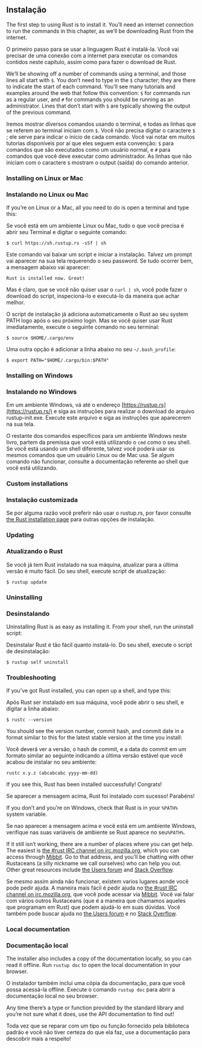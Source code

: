 ## Instalação

The first step to using Rust is to install it. You’ll need an internet
connection to run the commands in this chapter, as we’ll be downloading Rust
from the internet.

O primeiro passo para se usar a linguagem Rust é instalá-la. Você vai precisar de uma conexão
com a internet para executar os comandos contidos neste capítulo, assim como para fazer o download de Rust.

We’ll be showing off a number of commands using a terminal, and those lines all
start with `$`. You don’t need to type in the `$` character; they are there to indicate
the start of each command. You’ll see many tutorials and examples around the web
that follow this convention: `$` for commands run as a regular user, and `#`
for commands you should be running as an administrator. Lines that don’t start
with `$` are typically showing the output of the previous command.

Iremos mostrar diversos comandos usando o terminal, e todas as linhas que se referem ao terminal
iniciam com `$`. Você não precisa digitar o caractere `$` ; ele serve para indicar o início
de cada comando. Você vai notar em muitos tutorias disponíveis por aí que eles seguem
esta convenção: `$` para comandos que são executados como um usuário normal, e `#`
para comandos que você deve executar como administrador. As linhas que não iniciam com
o caractere `$` mostram o output (saída) do comando anterior.


### Installing on Linux or Mac
### Instalando no Linux ou Mac

If you’re on Linux or a Mac, all you need to do is open a terminal and type
this:

Se você está em um ambiente Linux ou Mac, tudo o que você precisa é abrir seu Terminal e digitar o seguinte comando:

```text
$ curl https://sh.rustup.rs -sSf | sh
```

Este comando vai baixar um script e iniciar a instalação. Talvez um prompt vai aparecer na sua tela requerendo o seu password. Se tudo ocorrer bem, a mensagem abaixo vai aparecer:

```text
Rust is installed now. Great!
```

Mas é claro, que se você não quiser usar o `curl | sh`, você pode fazer o download do script, inspecioná-lo e executá-lo da maneira que achar melhor.

O script de instalação já adiciona automaticamente o Rust ao seu system PATH logo após o seu próximo login.  Mas se você quiser usar Rust imediatamente, execute o seguinte comando no seu terminal:

```text
$ source $HOME/.cargo/env
```

Uma outra opção é adicionar a linha abaixo no seu `~/.bash_profile`:

```text
$ export PATH="$HOME/.cargo/bin:$PATH"
```

### Installing on Windows
### Instalando no Windows

Em um ambiente Windows, vá até o endereço [https://rustup.rs](https://rustup.rs/)<!-- ignore --> e
siga as instruções para realizar o download do arquivo rustup-init.exe. Execute este arquivo e siga
as instruções que aparecerem na sua tela.

O restante dos comandos específicos para um ambiente Windows neste livro, partem da premissa que você está
utilizando o `cmd` como o seu shell. Se você está usando um shell diferente, talvez você poderá usar os
mesmos comandos que um usuário Linux ou de Mac usa. Se algum comando não funcionar, consulte a
documentação referente ao shell que você está utilizando.

### Custom installations
### Instalação customizada

Se por alguma razão você preferir não usar o rustup.rs, por favor consulte [the Rust
installation page](https://www.rust-lang.org/install.html) para outras opções de instalação.

### Updating
### Atualizando o Rust

Se você já tem Rust instalado na sua máquina, atualizar para a última versão é muito fácil.
Do seu shell, execute script de atualização:

```text
$ rustup update
```

### Uninstalling
### Desinstalando

Uninstalling Rust is as easy as installing it. From your shell, run
the uninstall script:

Desinstalar Rust é tão fácil quanto instalá-lo. Do seu shell, execute
o script de desinstalação:

```text
$ rustup self uninstall
```

### Troubleshooting

If you’ve got Rust installed, you can open up a shell, and type this:

Após Rust ser instalado em sua máquina, você pode abrir o seu shell, e digitar a linha abaixo:

```text
$ rustc --version
```

You should see the version number, commit hash, and commit date in a format
similar to this for the latest stable version at the time you install:

Você deverá ver a versão, o hash de commit, e a data do commit em um formato
similar ao seguinte indicando a última versão estável que você acabou de instalar no seu ambiente:

```text
rustc x.y.z (abcabcabc yyyy-mm-dd)
```

If you see this, Rust has been installed successfully!
Congrats!

Se aparecer a mensagem acima, Rust foi instalado com sucesso!
Parabéns!

If you don’t and you’re on Windows, check that Rust is in your `%PATH%` system
variable.

Se nao aparecer a mensagem acima e você está em um ambiente Windows, verifique nas suas variáveis de ambiente se Rust aparece no seu`%PATH%`.

If it still isn’t working, there are a number of places where you can get help.
The easiest is [the #rust IRC channel on irc.mozilla.org][irc]<!-- ignore -->,
which you can access through [Mibbit][mibbit]. Go to that address, and you’ll
be chatting with other Rustaceans (a silly nickname we call ourselves) who can
help you out. Other great resources include [the Users forum][users] and
[Stack Overflow][stackoverflow].

Se mesmo assim ainda não funcionar, existem varios lugares aonde você pode pedir ajuda.
A maneira mais fácil é pedir ajuda no [the #rust IRC channel on irc.mozilla.org][irc]<!-- ignore -->,
que você pode acessar via [Mibbit][mibbit]. Você vai falar com vários outros Rustaceans (que é a maneira que chamamos aqueles que programam em Rust) que podem ajudá-lo em suas dúvidas. 
Você também pode buscar ajuda no [the Users forum][users] e no
[Stack Overflow][stackoverflow].

[irc]: irc://irc.mozilla.org/#rust
[mibbit]: http://chat.mibbit.com/?server=irc.mozilla.org&channel=%23rust
[users]: https://users.rust-lang.org/
[stackoverflow]: http://stackoverflow.com/questions/tagged/rust

### Local documentation
### Documentação local

The installer also includes a copy of the documentation locally, so you can
read it offline. Run `rustup doc` to open the local documentation in your
browser.

O instalador também inclui uma cópia da documentação, para que você possa acessá-la offline. Execute o comando `rustup doc` para abrir a documentação local no seu browser.

Any time there’s a type or function provided by the standard library and you’re
not sure what it does, use the API documentation to find out!

Toda vez que se reparar com um tipo ou função fornecido pela biblioteca padrão e você não tiver certeza do que ela faz, use a documentação para descobrir mais a respeito!

